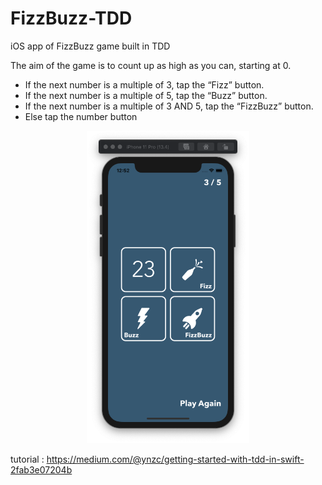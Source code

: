 # FizzBuzz-TDD
iOS app of FizzBuzz game built in TDD

The aim of the game is to count up as high as you can, starting at 0.
- If the next number is a multiple of 3, tap the “Fizz” button.
- If the next number is a multiple of 5, tap the “Buzz” button.
- If the next number is a multiple of 3 AND 5, tap the “FizzBuzz” button.
- Else tap the number button

<p align="center">
<img height="500" src="https://raw.githubusercontent.com/ludwig-pro/FizzBuzz-TDD/master/Capture%20d%E2%80%99%C3%A9cran%202020-04-06%20%C3%A0%2000.52.51.png">
</p>

tutorial : https://medium.com/@ynzc/getting-started-with-tdd-in-swift-2fab3e07204b
